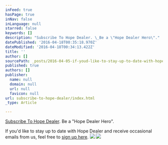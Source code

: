 ```yaml
---
inFeed: true
hasPage: true
inNav: false
inLanguage: null
starred: false
keywords: []
description: "Subscribe To Hope Dealer. \_Be a \"Hope Dealer Hero\"."
datePublished: '2016-04-18T00:35:18.970Z'
dateModified: '2016-04-18T00:34:13.422Z'
title: ''
author: []
sourcePath: _posts/2016-04-05-if-youd-like-to-stay-up-to-date-with-hope-dealer-and-receiv.md
published: true
authors: []
publisher:
  name: null
  domain: null
  url: null
  favicon: null
url: subscribe-to-hope-dealer/index.html
_type: Article

---
```

[Subscribe To Hope Dealer][0].  Be a "Hope Dealer Hero".

If you'd like to stay up to date with Hope Dealer and receive occasional emails from us, feel free to [sign up here][0].
![](https://s3-us-west-2.amazonaws.com/the-grid-img/p/3162a55a13efc5f8bb42a6b6e92dd47ec00c7a72.jpg)
![](https://the-grid-user-content.s3-us-west-2.amazonaws.com/ea4fd41b-0ad8-458f-b4bc-752416fedb87.jpg)

[0]: http://hopedealer2.us13.list-manage.com/subscribe?u=6d8a199f2bb0e6b0e0d1f403c&id=d4cd9f8d2c